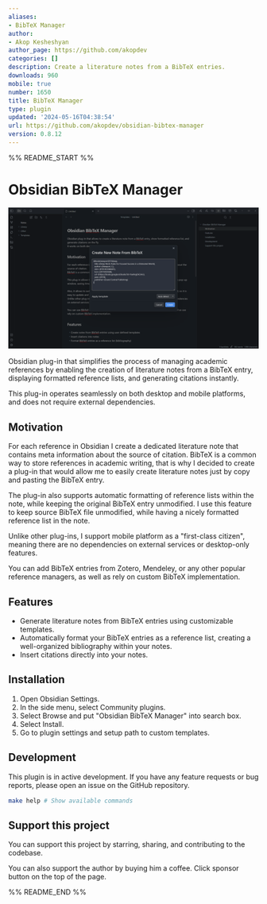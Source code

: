 ```yaml
---
aliases:
- BibTeX Manager
author:
- Akop Kesheshyan
author_page: https://github.com/akopdev
categories: []
description: Create a literature notes from a BibTeX entries.
downloads: 960
mobile: true
number: 1650
title: BibTeX Manager
type: plugin
updated: '2024-05-16T04:38:54'
url: https://github.com/akopdev/obsidian-bibtex-manager
version: 0.8.12
---
```


%% README_START %%

# Obsidian BibTeX Manager

![Create New Note in Obsidian BibteX Manager](https://raw.githubusercontent.com/akopdev/obsidian-bibtex-manager/HEAD/cover.png)

Obsidian plug-in that simplifies the process of managing academic references by enabling the creation of literature notes from a BibTeX entry, 
displaying formatted reference lists, and generating citations instantly. 

This plug-in operates seamlessly on both desktop and mobile platforms, and does not require external dependencies.

## Motivation

For each reference in Obsidian I create a dedicated literature note that contains meta information about the source of citation. BibTeX is a common way to store references in academic writing, that is why I decided to create a plug-in that would allow me to easily create literature notes just by copy and pasting the BibTeX entry. 

The plug-in also supports automatic formatting of reference lists within the note, while keeping the original BibTeX entry unmodified. I use this feature to keep source BibTeX file unmodified, while having a nicely formatted reference list in the note. 

Unlike other plug-ins, I support mobile platform as a "first-class citizen", meaning there are no dependencies on external services or desktop-only features.

You can add BibTeX entries from Zotero, Mendeley, or any other popular reference managers, as well as rely on custom BibTeX implementation.

## Features

- Generate literature notes from BibTeX entries using customizable templates.
- Automatically format your BibTeX entries as a reference list, creating a well-organized bibliography within your notes.
- Insert citations directly into your notes.

## Installation

1. Open Obsidian Settings.
2. In the side menu, select Community plugins.
3. Select Browse and put "Obsidian BibTeX Manager" into search box.
4. Select Install.
5. Go to plugin settings and setup path to custom templates.

## Development

This plugin is in active development. If you have any feature requests or bug reports, please open an issue on the GitHub repository.

```bash
make help # Show available commands
```
## Support this project

You can support this project by starring, sharing, and contributing to the codebase.

You can also support the author by buying him a coffee. Click sponsor button on the top of the page.


%% README_END %%